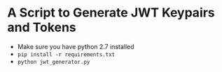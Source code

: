 # A Script to Generate JWT Keypairs and Tokens

* Make sure you have python 2.7 installed
* `pip install -r requirements.txt`
* `python jwt_generator.py`


